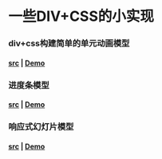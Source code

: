 # 一些DIV+CSS的小实现

### div+css构建简单的单元动画模型

#### [src](https://github.com/littlewin-wang/css_demos/tree/master/dynamic_shape "source code") | [Demo](http://littlewin.info/css_demos/dynamic_shape/ "demo")

### 进度条模型

#### [src](https://github.com/littlewin-wang/css_demos/tree/master/progress_bar "source code") | [Demo](http://littlewin.info/css_demos/progress_bar/ "demo")

### 响应式幻灯片模型

#### [src](https://github.com/littlewin-wang/css_demos/tree/master/slide_radio_menu "source code") | [Demo](http://littlewin.info/css_demos/slide_radio_menu/ "demo")
